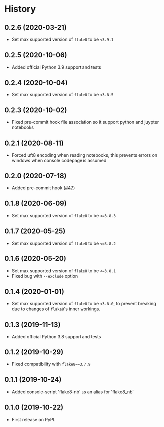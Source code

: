 # History

## 0.2.6 (2020-03-21)

- Set max supported version of `flake8` to be `<3.9.1`

## 0.2.5 (2020-10-06)

- Added official Python 3.9 support and tests

## 0.2.4 (2020-10-04)

- Set max supported version of `flake8` to be `<3.8.5`

## 0.2.3 (2020-10-02)

- Fixed pre-commit hook file association so it support python and juypter notebooks

## 0.2.1 (2020-08-11)

- Forced uft8 encoding when reading notebooks,
  this prevents errors on windows when console codepage is assumed

## 0.2.0 (2020-07-18)

- Added pre-commit hook ([#47](https://github.com/s-weigand/flake8-nb/pull/47))

## 0.1.8 (2020-06-09)

- Set max supported version of `flake8` to be `<=3.8.3`

## 0.1.7 (2020-05-25)

- Set max supported version of `flake8` to be `<=3.8.2`

## 0.1.6 (2020-05-20)

- Set max supported version of `flake8` to be `<=3.8.1`
- Fixed bug with `--exclude` option

## 0.1.4 (2020-01-01)

- Set max supported version of `flake8` to be `<3.8.0`, to prevent breaking due to changes of `flake8`'s inner workings.

## 0.1.3 (2019-11-13)

- Added official Python 3.8 support and tests

## 0.1.2 (2019-10-29)

- Fixed compatibility with `flake8==3.7.9`

## 0.1.1 (2019-10-24)

- Added console-script 'flake8-nb' as an alias for 'flake8_nb'

## 0.1.0 (2019-10-22)

- First release on PyPI.
